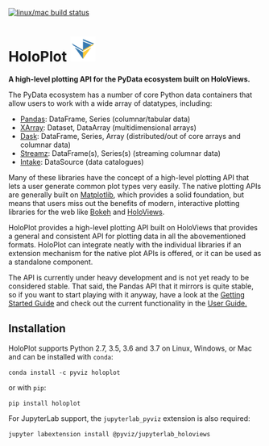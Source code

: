[![linux/mac build status](https://travis-ci.org/pyviz/holoplot.svg?branch=master)](https://travis-ci.org/pyviz/holoplot)

<h1>
HoloPlot <img src="/doc/_static/holoplot-logo.png" width="50" height="50">
</h1>

**A high-level plotting API for the PyData ecosystem built on HoloViews.**

The PyData ecosystem has a number of core Python data containers that allow users to work with a wide array of datatypes, including:

* [Pandas](http://pandas.pydata.org): DataFrame, Series (columnar/tabular data)
* [XArray](http://xarray.pydata.org): Dataset, DataArray (multidimensional arrays)
* [Dask](http://dask.pydata.org): DataFrame, Series, Array (distributed/out of core arrays and columnar data)
* [Streamz](http://streamz.readthedocs.io): DataFrame(s), Series(s) (streaming columnar data)
* [Intake](http://github.com/ContinuumIO/intake): DataSource (data catalogues)

Many of these libraries have the concept of a high-level plotting API that lets a user generate common plot types very easily. The native plotting APIs are generally built on [Matplotlib](http://matplotlib.org), which provides a solid foundation, but means that users miss out the benefits of modern, interactive plotting libraries for the web like [Bokeh](http://bokeh.pydata.org) and [HoloViews](http://holoviews.org).

HoloPlot provides a high-level plotting API built on HoloViews that provides a general and consistent API for plotting data in all the abovementioned formats. HoloPlot can integrate neatly with the individual libraries if an extension mechanism for the native plot APIs is offered, or it can be used as a standalone component.

The API is currently under heavy development and is not yet ready to be considered stable. That said, the Pandas API that it mirrors is quite stable, so if you want to start playing with it anyway, have a look at the [Getting Started Guide](getting_started/index.html) and check out the current functionality in the [User Guide.](user_guide/index.html)

## Installation

HoloPlot supports Python 2.7, 3.5, 3.6 and 3.7 on Linux, Windows, or Mac and can be installed with ``conda``:

```
conda install -c pyviz holoplot
```

or with ``pip``:

```
pip install holoplot
```

For JupyterLab support, the ``jupyterlab_pyviz`` extension is also required:

```
jupyter labextension install @pyviz/jupyterlab_holoviews
```
